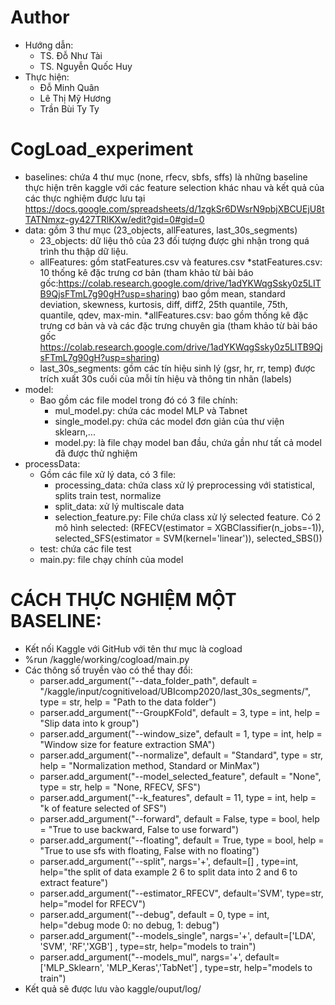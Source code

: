 # Author
- Hướng dẫn:
	+ TS. Đỗ Như Tài
	+ TS. Nguyễn Quốc Huy
- Thực hiện:
	+ Đỗ Minh Quân
	+ Lê Thị Mỹ Hương
	+  Trần Bùi Ty Ty
# CogLoad_experiment

- baselines: chứa 4 thư mục (none, rfecv, sbfs, sffs) là những baseline thực hiện trên kaggle với các feature selection khác nhau và kết quả của các thực nghiệm được lưu tại https://docs.google.com/spreadsheets/d/1zgkSr6DWsrN9pbjXBCUEjU8tTATNmxz-gy427TRlKXw/edit?gid=0#gid=0
- data: gồm 3 thư mục (23_objects, allFeatures, last_30s_segments)
	+ 23_objects: dữ liệu thô của 23 đối tượng được ghi nhận trong quá trình thu thập dữ liệu.
	+ allFeatures: gồm statFeatures.csv và features.csv
		*statFeatures.csv: 10 thống kê đặc trưng cơ bản (tham khảo từ bài báo gốc:https://colab.research.google.com/drive/1adYKWqgSsky0z5LITB9QjsFTmL7g90gH?usp=sharing) bao gồm mean, standard deviation, skewness, kurtosis, diff, diff2, 25th quantile, 75th, quantile, qdev, max-min.
		*allFeatures.csv: bao gồm thống kê đặc trưng cơ bản và và các đặc trưng chuyên gia (tham khảo từ bài báo gốc https://colab.research.google.com/drive/1adYKWqgSsky0z5LITB9QjsFTmL7g90gH?usp=sharing)
	+ last_30s_segments: gồm các tín hiệu sinh lý (gsr, hr, rr, temp) được trích xuất 30s cuối của mỗi tín hiệu và thông tin nhãn (labels)
- model:
   + Bao gồm các file model trong đó có 3 file chính:
		+ mul_model.py: chứa các model MLP và Tabnet
		+ single_model.py: chứa các model đơn giản của thư viện sklearn,...
		+ model.py: là file chạy model ban đầu, chứa gần như tất cả model đã được thử nghiệm
- processData:
   + Gồm các file xử lý data, có 3 file:
   		+ processing_data: chứa class xử lý preprocessing với statistical, splits train test, normalize
		+ split_data: xử lý multiscale data
		+ selection_feature.py: File chứa class xử lý selected feature. Có 2 mô hình selected: (RFECV(estimator = XGBClassifier(n_jobs=-1)), selected_SFS(estimator = SVM(kernel='linear')),  selected_SBS())
  + test: chứa các file test
  + main.py: file chạy chính của model
  
# CÁCH THỰC NGHIỆM MỘT BASELINE: 
- Kết nối Kaggle với GitHub với tên thư mục là cogload
- %run /kaggle/working/cogload/main.py
- Các thông số truyền vào có thể thay đổi:
	+ parser.add_argument("--data_folder_path", default = "/kaggle/input/cognitiveload/UBIcomp2020/last_30s_segments/", type = str, help = "Path to the data folder")
	+ parser.add_argument("--GroupKFold", default = 3, type = int, help = "Slip data into k group")
	+ parser.add_argument("--window_size", default = 1, type = int, help = "Window size for feature extraction SMA")
	+ parser.add_argument("--normalize", default = "Standard", type = str, help = "Normalization method, Standard or MinMax")
	+ parser.add_argument("--model_selected_feature", default = "None", type = str, help = "None, RFECV, SFS")
	+ parser.add_argument("--k_features", default = 11, type = int, help = "k of feature selected of SFS")
	+ parser.add_argument("--forward", default = False, type = bool, help = "True to use backward, False to use forward")
	+ parser.add_argument("--floating", default = True, type = bool, help = "True to use sfs with floating, False with no floating")
	+ parser.add_argument("--split", nargs='+', default=[] , type=int, help="the split of data example 2 6 to split data into 2 and 6 to extract feature")
	+ parser.add_argument("--estimator_RFECV", default='SVM', type=str, help="model for RFECV")
	+ parser.add_argument("--debug", default = 0, type = int, help="debug mode 0: no debug, 1: debug")
	+ parser.add_argument("--models_single", nargs='+', default=['LDA', 'SVM', 'RF','XGB'] , type=str, help="models to train")
	+ parser.add_argument("--models_mul", nargs='+', default=['MLP_Sklearn', 'MLP_Keras','TabNet'] , type=str, help="models to train")
- Kết quả sẽ được lưu vào kaggle/ouput/log/
